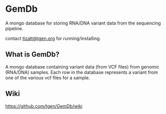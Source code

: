 # GemDb

A mongo database for storing RNA/DNA variant data from the sequencing pipeline.

contact tizatt@tgen.org for running/installing.


## What is GemDb?
A mongo database containing variant data (from VCF files) from genomic (RNA/DNA) samples.  Each row in the database represents a variant from one of the various vcf files for a sample.

## Wiki
https://github.com/tgen/GemDb/wiki
